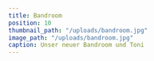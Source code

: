 ```yaml
---
title: Bandroom
position: 10
thumbnail_path: "/uploads/bandroom.jpg"
image_path: "/uploads/bandroom.jpg"
caption: Unser neuer Bandroom und Toni
---
```



